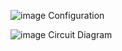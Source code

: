 ![image](https://user-images.githubusercontent.com/113822588/200833311-d57560d5-7baa-4566-8fb5-e529af2a6827.png)
Configuration

![image](https://user-images.githubusercontent.com/113822588/200888844-568db5f0-0ac1-42b0-81df-e7c5b8f91712.png)
Circuit Diagram
